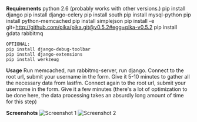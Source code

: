 **Requirements**
    python 2.6 (probably works with other versions.)
    pip install django
    pip install django-celery
    pip install south
    pip install mysql-python
    pip install python-memcached
    pip install simplejson
    pip install -e git+http://github.com/pika/pika.git@v0.5.2#egg=pika-v0.5.2
    pip install gdata
    rabbitmq

    OPTIONAL:
    pip install django-debug-toolbar
    pip install django-extensions
    pip install werkzeug
    
**Usage**
Run memcached, run rabbitmq-server, run django.
Connect to the root url, submit your username in the form.
Give it 5-10 minutes to gather all the necessary data from lastfm.
Connect again to the root url, submit your username in the form.
Give it a few minutes (there's a lot of optimization to be done here,
the data processing takes an absurdly long amount of time for this step)


**Screenshots**
![Screenshot 1](https://img.skitch.com/20110725-mn6day4uxsdmjrqbdress6yjrg.jpg "Friends listening, visualized")
![Screenshot 2](https://img.skitch.com/20110725-gc3gg3awwtyrx89cfx1f2nm2yj.jpg "Youtube and Playlist")

